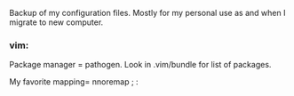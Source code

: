 Backup of my configuration files. Mostly for my personal use as and when I migrate to new computer.

### vim: 
Package manager = pathogen. Look in .vim/bundle for list of packages.

My favorite mapping= nnoremap ; :
